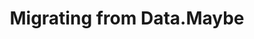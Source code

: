 ---
title: Migrating from Data.Maybe
prev: v2.0.0/migrating/from-data.either
next: v2.0.0/migrating/from-data.task
---